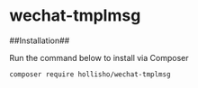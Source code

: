 # wechat-tmplmsg

##Installation##

Run the command below to install via Composer

```shell
composer require hollisho/wechat-tmplmsg
```
